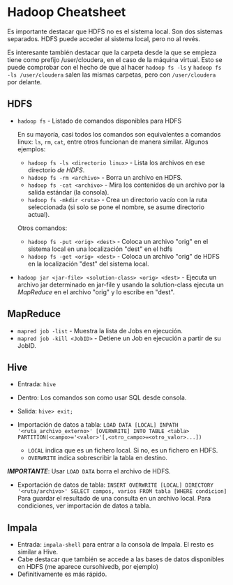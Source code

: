 # Hadoop Cheatsheet

Es importante destacar que HDFS no es el sistema local. Son dos sistemas separados. HDFS puede acceder al sistema local, pero no al revés.

Es interesante también destacar que la carpeta desde la que se empieza tiene como prefijo /user/cloudera, en el caso de la máquina virtual. Esto se puede comprobar con el hecho de que al hacer `hadoop fs -ls` y `hadoop fs -ls /user/cloudera` salen las mismas carpetas, pero con `/user/cloudera` por delante.

## HDFS

* `hadoop fs` - Listado de comandos disponibles para HDFS
  
  En su mayoría, casi todos los comandos son equivalentes a comandos linux: `ls`, `rm`, `cat`, entre otros funcionan de manera similar. Algunos ejemplos:
  * `hadoop fs -ls <directorio linux>` - Lista los archivos en ese directorio *de HDFS*.
  * `hadoop fs -rm <archivo>` - Borra un archivo en HDFS.
  * `hadoop fs -cat <archivo>` - Mira los contenidos de un archivo por la salida estándar (la consola).
  * `hadoop fs -mkdir <ruta>` - Crea un directorio vacío con la ruta seleccionada (si solo se pone el nombre, se asume directorio actual).
  
  Otros comandos:
  * `hadoop fs -put <orig> <dest>` - Coloca un archivo "orig" en el sistema local en una localización "dest" en el hdfs
  * `hadoop fs -get <orig> <dest>` - Coloca un archivo "orig" de HDFS en la localización "dest" del sistema local.

* `hadoop jar <jar-file> <solution-class> <orig> <dest>` - Ejecuta un archivo jar determinado en jar-file y usando la solution-class ejecuta un *MapReduce* en el archivo "orig" y lo escribe en "dest".

## MapReduce

* `mapred job -list` - Muestra la lista de Jobs en ejecución.
* `mapred job -kill <JobID>` - Detiene un Job en ejecución a partir de su JobID.

## Hive

* Entrada: `hive`
* Dentro: Los comandos son como usar SQL desde consola.
* Salida: `hive> exit;`

* Importación de datos a tabla: `LOAD DATA [LOCAL] INPATH '<ruta_archivo_externo>' [OVERWRITE] INTO TABLE <tabla> PARTITION(<campo>='<valor>'[,<otro_campo>=<otro_valor>...])`
  * `LOCAL` indica que es un fichero local. Si no, es un fichero en HDFS.
  * `OVERWRITE` indica sobrescribir la tabla en destino.

***IMPORTANTE***: Usar `LOAD DATA` borra el archivo de HDFS.
* Exportación de datos de tabla: `INSERT OVERWRITE [LOCAL] DIRECTORY '<ruta/archivo>' SELECT campos, varios FROM tabla [WHERE condicion]` Para guardar el resultado de una consulta en un archivo local. Para condiciones, ver importación de datos a tabla.

## Impala

* Entrada: `impala-shell` para entrar a la consola de Impala. El resto es similar a Hive.
* Cabe destacar que también se accede a las bases de datos disponibles en HDFS (me aparece cursohivedb, por ejemplo)
* Definitivamente es más rápido.